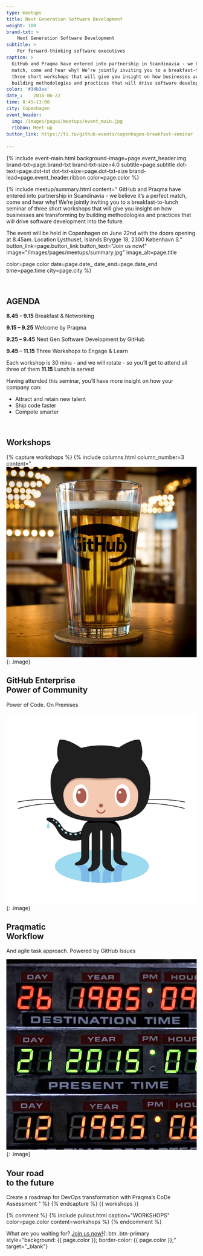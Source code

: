 ```yaml
---
type: meetups
title: Next Generation Software Development
weight: 100
brand-txt: >
    Next Generation Software Development
subtitle: >
    For forward-thinking software executives
caption: >
  GitHub and Praqma have entered into partnership in Scandinavia - we believe it’s a perfect
  match, come and hear why! We’re jointly inviting you to a breakfast-to-lunch seminar of
  three short workshops that will give you insight on how businesses are transforming by
  building methodologies and practices that will drive software development into the future.
color: '#34b3ee'
date_:    2016-06-22
time: 8:45—13:00
city: Copenhagen
event_header:
  img: /images/pages/meetups/event_main.jpg
  ribbon: Meet-up
button_link: https://ti.to/github-events/copenhagen-breakfast-seminar

---
```


{% include event-main.html
background-image=page.event_header.img
brand-txt=page.brand-txt
brand-txt-size=4.0
subtitle=page.subtitle
dot-text=page.dot-txt
dot-txt-size=page.dot-txt-size
brand-lead=page.event_header.ribbon
color=page.color %}

{% include meetup/summary.html 
content="
GitHub and Praqma have entered into partnership in Scandinavia - we believe it’s a perfect
match, come and hear why! We’re jointly inviting you to a breakfast-to-lunch seminar of
three short workshops that will give you insight on how businesses are transforming by
building methodologies and practices that will drive software development into the future.

The event will be held in Copenhagen on June 22nd with the doors opening at 8.45am.
Location Lysthuset, Islands Brygge 18, 2300 København S."
button_link=page.button_link
button_text="Join us now!"
image="/images/pages/meetups/summary.jpg"
image_alt=page.title

color=page.color
date=page.date_
date_end=page.date_end
time=page.time
city=page.city
%}


<br>

AGENDA
---

**8.45 – 9.15**  Breakfast & Networking

**9.15 – 9.25**  Welcome by Praqma

**9.25 – 9.45**  Next Gen Software Development by GitHub

**9.45 – 11.15** Three Workshops to Engage & Learn

Each workshop is 30 mins - and we will rotate - so you’ll get to attend all three of them
**11.15** Lunch is served

Having attended this seminar, you’ll have more insight on how your company can:

* Attract and retain new talent
* Ship code faster
* Compete smarter

<br>

Workshops
---

{% capture workshops %}
{% include columns.html
column_number=3
content="
![Continuous Delivery Academy](../images/pages/meetups/workshop_git.jpg)
{: .image}

## GitHub Enterprise<br>Power of Community
Power of Code. On Premises
<!--col-->
![It’s free. Honestly](../images/pages/meetups/workshop_workflow.jpg)
{: .image}

## Praqmatic<br>Workflow
And agile task approach. Powered by GitHub Issues
<!--col-->
![Learn the latest skills](../images/pages/meetups/workshop_roadmap.jpg)
{: .image}

## Your road<br>to the future
Create a roadmap for DevOps transformation with Praqma’s CoDe Assessment
"
%}
{% endcapture %}
{{ workshops }}

{% comment %}
{% include pullout.html
caption="WORKSHOPS"
color=page.color
content=workshops
%}
{% endcomment %}




What are you waiting for? [Join us now!](https://ti.to/github-events/copenhagen-breakfast-seminar){:.btn .btn-primary style="background: {{ page.color }}; border-color: {{ page.color }};" target="_blank"}
